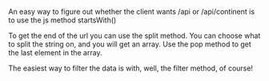 An easy way to figure out whether the client wants /api or /api/continent is to use the js method startsWith()

To get the end of the url you can use the split method. 
You can choose what to split the string on, and you will get an array. 
Use the pop method to get the last element in the array. 

The easiest way to filter the data is with, well, the filter method, of course!
